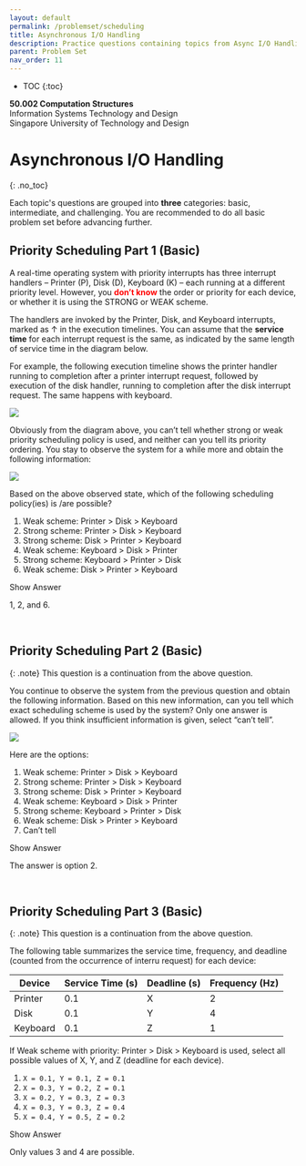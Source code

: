 ```yaml
---
layout: default
permalink: /problemset/scheduling
title: Asynchronous I/O Handling
description: Practice questions containing topics from Async I/O Handling
parent: Problem Set
nav_order: 11
---
```


* TOC
{:toc}

**50.002 Computation Structures**
<br>
Information Systems Technology and Design
<br>
Singapore University of Technology and Design

# Asynchronous I/O Handling 
{: .no_toc}

Each topic's questions are grouped into **three** categories: basic, intermediate, and challenging. You are recommended to do all basic problem set before advancing further. 

## Priority Scheduling Part 1 (Basic)

A real-time operating system with priority interrupts has three interrupt handlers – Printer (P), Disk (D), Keyboard (K) – each running at a different priority level. However, you <span style="color:red; font-weight: bold;">don’t know</span> the order or priority for each device, or whether it is using the STRONG or WEAK scheme.

The handlers are invoked by the Printer, Disk, and Keyboard interrupts, marked as ↑ in the execution timelines. You can assume that the **service time** for each interrupt request is the same, as indicated by the same length of service time in the diagram below.

For example, the following execution timeline shows the printer handler running to completion after a printer interrupt request, followed by execution of the disk handler, running to completion after the disk interrupt request. The same happens with keyboard.

<img src="{{ site.baseurl }}//assets/images/o_scheduling/2023-04-03-13-56-34.png"  class="center_seventy"/>

Obviously from the diagram above, you can’t tell whether strong or weak priority scheduling policy is used, and neither can you tell its priority ordering. You stay to observe the system for a while more and obtain the following information:

<img src="{{ site.baseurl }}//assets/images/o_scheduling/2023-04-03-13-56-48.png"  class="center_seventy"/>

Based on the above observed state, which of the following scheduling policy(ies) is /are possible?
1. Weak scheme: Printer > Disk > Keyboard
2. Strong scheme: Printer > Disk > Keyboard
3. Strong scheme: Disk > Printer > Keyboard
4. Weak scheme: Keyboard > Disk > Printer
5. Strong scheme: Keyboard > Printer > Disk
6. Weak scheme: Disk > Printer > Keyboard


<div cursor="pointer" class="collapsible">Show Answer</div><div class="content_answer"><p>
1, 2, and 6.
</p></div><br>


## Priority Scheduling Part 2 (Basic)

{: .note}
This question is a continuation from the above question.

You continue to observe the system from the previous question and obtain the following information.
Based on this new information, can you tell which exact scheduling scheme is used by the system? Only one answer is allowed. If you think insufficient information is given, select “can’t tell”.

<img src="{{ site.baseurl }}//assets/images/o_scheduling/2023-04-03-13-58-32.png"  class="center_seventy"/>

Here are the options:
1. Weak scheme: Printer > Disk > Keyboard
2. Strong scheme: Printer > Disk > Keyboard
3. Strong scheme: Disk > Printer > Keyboard
4. Weak scheme: Keyboard > Disk > Printer
5. Strong scheme: Keyboard > Printer > Disk
6. Weak scheme: Disk > Printer > Keyboard
7. Can’t tell

<div cursor="pointer" class="collapsible">Show Answer</div><div class="content_answer"><p>
The answer is option 2.
</p></div><br>

## Priority Scheduling Part 3 (Basic)

{: .note}
This question is a continuation from the above question.

The following table summarizes the service time, frequency, and deadline (counted from the occurrence of interru request) for each device:


Device | Service Time (s) | Deadline (s) | Frequency (Hz)
---------|----------|---------|---------
Printer | 0.1 | X | 2 
Disk | 0.1 | Y | 4
Keyboard | 0.1 | Z | 1 

If Weak scheme with priority: Printer > Disk > Keyboard is used, select all possible values of X, Y, and Z (deadline for each device). 
1. `X = 0.1, Y = 0.1, Z = 0.1`
2. `X = 0.3, Y = 0.2, Z = 0.1`
3. `X = 0.2, Y = 0.3, Z = 0.3`
4. `X = 0.3, Y = 0.3, Z = 0.4`
5. `X = 0.4, Y = 0.5, Z = 0.2`

<div cursor="pointer" class="collapsible">Show Answer</div><div class="content_answer"><p>
Only values 3 and 4 are possible.
</p></div><br>
